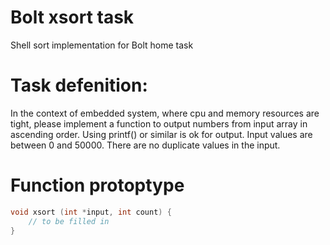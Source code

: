 # Bolt xsort task
Shell sort implementation for Bolt home task

# Task defenition:
In the context of embedded system, where cpu and memory resources are tight, please implement a function
to output numbers from input array in ascending order. Using printf() or similar is ok for output. Input values
are between 0 and 50000. There are no duplicate values in the input.

# Function protoptype
``` C
void xsort (int *input, int count) {
	// to be filled in
}
```
